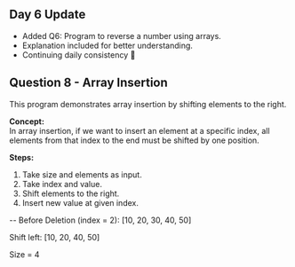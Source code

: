 ## Day 6 Update  
- Added Q6: Program to reverse a number using arrays.  
- Explanation included for better understanding.  
- Continuing daily consistency 🚀

## Question 8 - Array Insertion
This program demonstrates array insertion by shifting elements to the right.

**Concept:**  
In array insertion, if we want to insert an element at a specific index, all elements from that index to the end must be shifted by one position.

**Steps:**
1. Take size and elements as input.
2. Take index and value.
3. Shift elements to the right.
4. Insert new value at given index.

-- Before Deletion (index = 2):
[10, 20, 30, 40, 50]

Shift left:
[10, 20, 40, 50]

Size = 4
